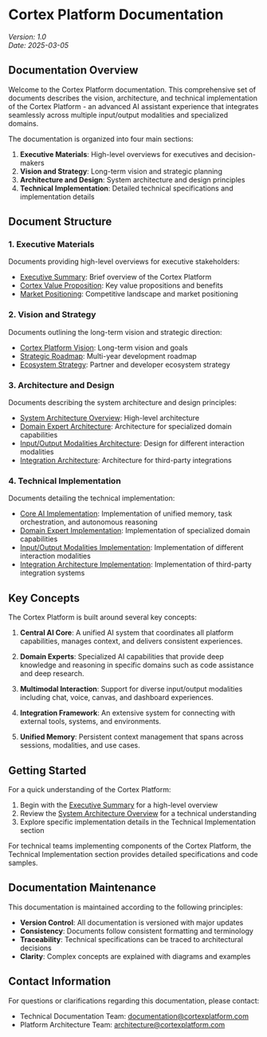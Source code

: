 # Cortex Platform Documentation

_Version: 1.0_  
_Date: 2025-03-05_

## Documentation Overview

Welcome to the Cortex Platform documentation. This comprehensive set of documents describes the vision, architecture, and technical implementation of the Cortex Platform - an advanced AI assistant experience that integrates seamlessly across multiple input/output modalities and specialized domains.

The documentation is organized into four main sections:

1. **Executive Materials**: High-level overviews for executives and decision-makers
2. **Vision and Strategy**: Long-term vision and strategic planning
3. **Architecture and Design**: System architecture and design principles
4. **Technical Implementation**: Detailed technical specifications and implementation details

## Document Structure

### 1. Executive Materials

Documents providing high-level overviews for executive stakeholders:

- [Executive Summary](01-Executive_Materials/01-Executive_Summary.md): Brief overview of the Cortex Platform
- [Cortex Value Proposition](01-Executive_Materials/02-Cortex_Value_Proposition.md): Key value propositions and benefits
- [Market Positioning](01-Executive_Materials/03-Market_Positioning.md): Competitive landscape and market positioning

### 2. Vision and Strategy

Documents outlining the long-term vision and strategic direction:

- [Cortex Platform Vision](02-Vision_and_Strategy/01-Cortex_Platform_Vision.md): Long-term vision and goals
- [Strategic Roadmap](02-Vision_and_Strategy/02-Strategic_Roadmap.md): Multi-year development roadmap
- [Ecosystem Strategy](02-Vision_and_Strategy/03-Ecosystem_Strategy.md): Partner and developer ecosystem strategy

### 3. Architecture and Design

Documents describing the system architecture and design principles:

- [System Architecture Overview](03-Architecture_and_Design/01-System_Architecture_Overview.md): High-level architecture
- [Domain Expert Architecture](03-Architecture_and_Design/02-Domain_Expert_Architecture.md): Architecture for specialized domain capabilities
- [Input/Output Modalities Architecture](03-Architecture_and_Design/03-Input_Output_Modalities_Architecture.md): Design for different interaction modalities
- [Integration Architecture](03-Architecture_and_Design/04-Integration_Architecture.md): Architecture for third-party integrations

### 4. Technical Implementation

Documents detailing the technical implementation:

- [Core AI Implementation](04-Technical_Implementation/01-Core_AI_Implementation.md): Implementation of unified memory, task orchestration, and autonomous reasoning
- [Domain Expert Implementation](04-Technical_Implementation/02-Domain_Expert_Implementation.md): Implementation of specialized domain capabilities
- [Input/Output Modalities Implementation](04-Technical_Implementation/03-Input_Output_Modalities_Implementation.md): Implementation of different interaction modalities
- [Integration Architecture Implementation](04-Technical_Implementation/04-Integration_Architecture_Implementation.md): Implementation of third-party integration systems

## Key Concepts

The Cortex Platform is built around several key concepts:

1. **Central AI Core**: A unified AI system that coordinates all platform capabilities, manages context, and delivers consistent experiences.

2. **Domain Experts**: Specialized AI capabilities that provide deep knowledge and reasoning in specific domains such as code assistance and deep research.

3. **Multimodal Interaction**: Support for diverse input/output modalities including chat, voice, canvas, and dashboard experiences.

4. **Integration Framework**: An extensive system for connecting with external tools, systems, and environments.

5. **Unified Memory**: Persistent context management that spans across sessions, modalities, and use cases.

## Getting Started

For a quick understanding of the Cortex Platform:

1. Begin with the [Executive Summary](01-Executive_Materials/01-Executive_Summary.md) for a high-level overview
2. Review the [System Architecture Overview](03-Architecture_and_Design/01-System_Architecture_Overview.md) for a technical understanding
3. Explore specific implementation details in the Technical Implementation section

For technical teams implementing components of the Cortex Platform, the Technical Implementation section provides detailed specifications and code samples.

## Documentation Maintenance

This documentation is maintained according to the following principles:

- **Version Control**: All documentation is versioned with major updates
- **Consistency**: Documents follow consistent formatting and terminology
- **Traceability**: Technical specifications can be traced to architectural decisions
- **Clarity**: Complex concepts are explained with diagrams and examples

## Contact Information

For questions or clarifications regarding this documentation, please contact:

- Technical Documentation Team: documentation@cortexplatform.com
- Platform Architecture Team: architecture@cortexplatform.com
